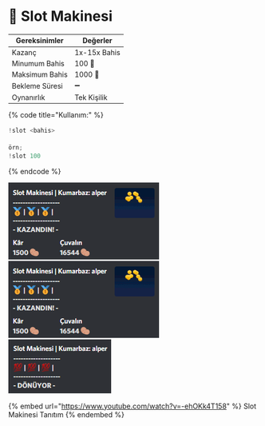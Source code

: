 # 🎰 Slot Makinesi

| Gereksinimler  | Değerler     |
| -------------- | ------------ |
| Kazanç         | 1x-15x Bahis |
| Minumum Bahis  | 100 🥔       |
| Maksimum Bahis | 1000 🥔      |
| Bekleme Süresi | ➖            |
| Oynanırlık     | Tek Kişilik  |

{% code title="Kullanım:" %}
```scala
!slot <bahis>

örn;
!slot 100
```
{% endcode %}

![](<../../../.gitbook/assets/image (2).png>)![](<../../../.gitbook/assets/image (36).png>)![](<../../../.gitbook/assets/image (4).png>)

{% embed url="https://www.youtube.com/watch?v=-ehOKk4T158" %}
Slot Makinesi Tanıtım
{% endembed %}
